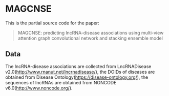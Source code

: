 # MAGCNSE
This is the partial source code for the paper:
>MAGCNSE: predicting lncRNA-disease associations using multi-view attention graph convolutional network and stacking ensemble model

## Data
The lncRNA-disease associations are collected from LncRNADisease v2.0(http://www.rnanut.net/lncrnadisease/), the DOIDs of diseases are obtained from Disease Ontology(https://disease-ontology.org/), the sequences of lncRNAs are obtained from NONCODE v6.0(http://www.noncode.org/).

